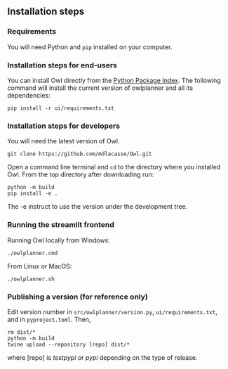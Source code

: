 ## Installation steps

### Requirements
You will need Python and `pip` installed on your computer.

### Installation steps for end-users
You can install Owl directly from the [Python Package Index](http://pypi.org).
The following command will install the current version of owlplanner and all its dependencies:
```shell
pip install -r ui/requirements.txt
```

### Installation steps for developers
You will need the latest version of Owl.
```shell
git clone https://github.com/mdlacasse/Owl.git

```
Open a command line terminal and `cd` to the directory where you installed Owl.
From the top directory after downloading run:
```shell
python -m build 
pip install -e .
```
The -e instruct to use the version under the development tree. 
### Running the streamlit frontend 
Running Owl locally from Windows:
```shell
./owlplanner.cmd
```
From Linux or MacOS:
```shell
./owlplanner.sh
```

### Publishing a version (for reference only)
Edit version number in `src/owlplanner/version.py`, `ui/requirements.txt`, and in `pyproject.toml`. Then,
```shell
rm dist/*
python -m build
twine upload --repository [repo] dist/*
```
where [repo] is *testpypi* or *pypi* depending on the type of release.
